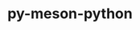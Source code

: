 ---
title: "py-meson-python"
layout: cache
categories: [package, develop-2025-01-26]
meta: {"versions": ["0.16.0"], "compilers": ["gcc@=11.1.0", "gcc@=11.4.0", "gcc@=12.3.0", "gcc@=13.2.0", "gcc@=7.5.0", "gcc@=9.4.0", "oneapi@=2024.2.1"], "oss": ["ubuntu18.04", "ubuntu20.04", "ubuntu22.04", "ubuntu24.04"], "platforms": ["linux"], "targets": ["aarch64", "neoverse_v2", "ppc64le", "x86_64_v3"], "stacks": ["data-vis-sdk", "e4s", "e4s-neoverse-v2", "e4s-oneapi", "e4s-power", "e4s-rocm-external", "hep", "ml-linux-aarch64-cpu", "ml-linux-aarch64-cuda", "ml-linux-x86_64-cpu", "ml-linux-x86_64-cuda", "ml-linux-x86_64-rocm", "radiuss", "root", "tutorial"], "num_specs": 29, "num_specs_by_stack": {"root": 29, "radiuss": 1, "e4s-power": 4, "data-vis-sdk": 1, "e4s-neoverse-v2": 3, "e4s": 6, "hep": 2, "e4s-rocm-external": 1, "tutorial": 1, "e4s-oneapi": 4, "ml-linux-aarch64-cuda": 4, "ml-linux-aarch64-cpu": 4, "ml-linux-x86_64-cpu": 4, "ml-linux-x86_64-cuda": 4, "ml-linux-x86_64-rocm": 4}}
spec_details: [{"hash": "twqar4ndcioblbmn2tlt4k4igffow3hi", "compiler": "gcc@=7.5.0", "versions": ["0.16.0"], "os": "ubuntu18.04", "platform": "linux", "target": "x86_64_v3", "variants": ["build_system=python_pip"], "stacks": ["root", "radiuss"], "size": "-", "tarball": "https://binaries.spack.io/develop-2025-01-26/build_cache/linux-ubuntu18.04-x86_64_v3/gcc-7.5.0/py-meson-python-0.16.0/linux-ubuntu18.04-x86_64_v3-gcc-7.5.0-py-meson-python-0.16.0-twqar4ndcioblbmn2tlt4k4igffow3hi.spack"}, {"hash": "v7nd4rlbihymo63vkng3qsgnd4oc3ert", "compiler": "gcc@=9.4.0", "versions": ["0.16.0"], "os": "ubuntu20.04", "platform": "linux", "target": "ppc64le", "variants": ["build_system=python_pip"], "stacks": ["root", "e4s-power"], "size": "-", "tarball": "https://binaries.spack.io/develop-2025-01-26/build_cache/linux-ubuntu20.04-ppc64le/gcc-9.4.0/py-meson-python-0.16.0/linux-ubuntu20.04-ppc64le-gcc-9.4.0-py-meson-python-0.16.0-v7nd4rlbihymo63vkng3qsgnd4oc3ert.spack"}, {"hash": "mwddf3a7fnphdgw7sdc2jogu4qmfajgd", "compiler": "gcc@=9.4.0", "versions": ["0.16.0"], "os": "ubuntu20.04", "platform": "linux", "target": "ppc64le", "variants": ["build_system=python_pip"], "stacks": ["root", "e4s-power"], "size": "-", "tarball": "https://binaries.spack.io/develop-2025-01-26/build_cache/linux-ubuntu20.04-ppc64le/gcc-9.4.0/py-meson-python-0.16.0/linux-ubuntu20.04-ppc64le-gcc-9.4.0-py-meson-python-0.16.0-mwddf3a7fnphdgw7sdc2jogu4qmfajgd.spack"}, {"hash": "nqbh4hqmep7362jqgmxlsou36oaqxmfg", "compiler": "gcc@=9.4.0", "versions": ["0.16.0"], "os": "ubuntu20.04", "platform": "linux", "target": "ppc64le", "variants": ["build_system=python_pip"], "stacks": ["root", "e4s-power"], "size": "-", "tarball": "https://binaries.spack.io/develop-2025-01-26/build_cache/linux-ubuntu20.04-ppc64le/gcc-9.4.0/py-meson-python-0.16.0/linux-ubuntu20.04-ppc64le-gcc-9.4.0-py-meson-python-0.16.0-nqbh4hqmep7362jqgmxlsou36oaqxmfg.spack"}, {"hash": "nnsrhknh3wbxz6gnk4n3z6kcqymgmtni", "compiler": "gcc@=9.4.0", "versions": ["0.16.0"], "os": "ubuntu20.04", "platform": "linux", "target": "ppc64le", "variants": ["build_system=python_pip"], "stacks": ["root", "e4s-power"], "size": "-", "tarball": "https://binaries.spack.io/develop-2025-01-26/build_cache/linux-ubuntu20.04-ppc64le/gcc-9.4.0/py-meson-python-0.16.0/linux-ubuntu20.04-ppc64le-gcc-9.4.0-py-meson-python-0.16.0-nnsrhknh3wbxz6gnk4n3z6kcqymgmtni.spack"}, {"hash": "642eb64cxfmfkvfln4qxtcvzbwfohnvx", "compiler": "gcc@=11.1.0", "versions": ["0.16.0"], "os": "ubuntu20.04", "platform": "linux", "target": "x86_64_v3", "variants": ["build_system=python_pip"], "stacks": ["root", "data-vis-sdk"], "size": "-", "tarball": "https://binaries.spack.io/develop-2025-01-26/build_cache/linux-ubuntu20.04-x86_64_v3/gcc-11.1.0/py-meson-python-0.16.0/linux-ubuntu20.04-x86_64_v3-gcc-11.1.0-py-meson-python-0.16.0-642eb64cxfmfkvfln4qxtcvzbwfohnvx.spack"}, {"hash": "ayldmytfcu3qgqfjmbfpzk7jrrkot7e2", "compiler": "gcc@=11.4.0", "versions": ["0.16.0"], "os": "ubuntu22.04", "platform": "linux", "target": "neoverse_v2", "variants": ["build_system=python_pip"], "stacks": ["root", "e4s-neoverse-v2"], "size": "-", "tarball": "https://binaries.spack.io/develop-2025-01-26/build_cache/linux-ubuntu22.04-neoverse_v2/gcc-11.4.0/py-meson-python-0.16.0/linux-ubuntu22.04-neoverse_v2-gcc-11.4.0-py-meson-python-0.16.0-ayldmytfcu3qgqfjmbfpzk7jrrkot7e2.spack"}, {"hash": "5jcium4ct7p3h77bo7zgm2lxkxd6nqk2", "compiler": "gcc@=11.4.0", "versions": ["0.16.0"], "os": "ubuntu22.04", "platform": "linux", "target": "neoverse_v2", "variants": ["build_system=python_pip"], "stacks": ["root", "e4s-neoverse-v2"], "size": "-", "tarball": "https://binaries.spack.io/develop-2025-01-26/build_cache/linux-ubuntu22.04-neoverse_v2/gcc-11.4.0/py-meson-python-0.16.0/linux-ubuntu22.04-neoverse_v2-gcc-11.4.0-py-meson-python-0.16.0-5jcium4ct7p3h77bo7zgm2lxkxd6nqk2.spack"}, {"hash": "4s2dkvqi2wq2s4oconbhei6k3wkefz5x", "compiler": "gcc@=11.4.0", "versions": ["0.16.0"], "os": "ubuntu22.04", "platform": "linux", "target": "neoverse_v2", "variants": ["build_system=python_pip"], "stacks": ["root", "e4s-neoverse-v2"], "size": "-", "tarball": "https://binaries.spack.io/develop-2025-01-26/build_cache/linux-ubuntu22.04-neoverse_v2/gcc-11.4.0/py-meson-python-0.16.0/linux-ubuntu22.04-neoverse_v2-gcc-11.4.0-py-meson-python-0.16.0-4s2dkvqi2wq2s4oconbhei6k3wkefz5x.spack"}, {"hash": "ib23dvhl3gp4clcgaj5bydtg5ak46nbu", "compiler": "gcc@=11.4.0", "versions": ["0.16.0"], "os": "ubuntu22.04", "platform": "linux", "target": "x86_64_v3", "variants": ["build_system=python_pip"], "stacks": ["e4s", "root"], "size": "-", "tarball": "https://binaries.spack.io/develop-2025-01-26/build_cache/linux-ubuntu22.04-x86_64_v3/gcc-11.4.0/py-meson-python-0.16.0/linux-ubuntu22.04-x86_64_v3-gcc-11.4.0-py-meson-python-0.16.0-ib23dvhl3gp4clcgaj5bydtg5ak46nbu.spack"}, {"hash": "qyrhd3ljogsuyzfee5xrjfeu2fjlby5c", "compiler": "gcc@=11.4.0", "versions": ["0.16.0"], "os": "ubuntu22.04", "platform": "linux", "target": "x86_64_v3", "variants": ["build_system=python_pip"], "stacks": ["e4s", "root", "hep", "e4s-rocm-external"], "size": "-", "tarball": "https://binaries.spack.io/develop-2025-01-26/build_cache/linux-ubuntu22.04-x86_64_v3/gcc-11.4.0/py-meson-python-0.16.0/linux-ubuntu22.04-x86_64_v3-gcc-11.4.0-py-meson-python-0.16.0-qyrhd3ljogsuyzfee5xrjfeu2fjlby5c.spack"}, {"hash": "z3ltnhuk3txcxb2jk4kdwp3vitokab5m", "compiler": "gcc@=11.4.0", "versions": ["0.16.0"], "os": "ubuntu22.04", "platform": "linux", "target": "x86_64_v3", "variants": ["build_system=python_pip"], "stacks": ["e4s", "root"], "size": "-", "tarball": "https://binaries.spack.io/develop-2025-01-26/build_cache/linux-ubuntu22.04-x86_64_v3/gcc-11.4.0/py-meson-python-0.16.0/linux-ubuntu22.04-x86_64_v3-gcc-11.4.0-py-meson-python-0.16.0-z3ltnhuk3txcxb2jk4kdwp3vitokab5m.spack"}, {"hash": "g6tshfjtvwz2p6lvwxsiofdpuzcw2fxm", "compiler": "gcc@=11.4.0", "versions": ["0.16.0"], "os": "ubuntu22.04", "platform": "linux", "target": "x86_64_v3", "variants": ["build_system=python_pip"], "stacks": ["e4s", "root"], "size": "-", "tarball": "https://binaries.spack.io/develop-2025-01-26/build_cache/linux-ubuntu22.04-x86_64_v3/gcc-11.4.0/py-meson-python-0.16.0/linux-ubuntu22.04-x86_64_v3-gcc-11.4.0-py-meson-python-0.16.0-g6tshfjtvwz2p6lvwxsiofdpuzcw2fxm.spack"}, {"hash": "f55i76y7mdhmhbq356p4ymkb4zixdz43", "compiler": "gcc@=11.4.0", "versions": ["0.16.0"], "os": "ubuntu22.04", "platform": "linux", "target": "x86_64_v3", "variants": ["build_system=python_pip"], "stacks": ["e4s", "root"], "size": "-", "tarball": "https://binaries.spack.io/develop-2025-01-26/build_cache/linux-ubuntu22.04-x86_64_v3/gcc-11.4.0/py-meson-python-0.16.0/linux-ubuntu22.04-x86_64_v3-gcc-11.4.0-py-meson-python-0.16.0-f55i76y7mdhmhbq356p4ymkb4zixdz43.spack"}, {"hash": "vdzpcbi6ecbp5jhxl6qczuqch2dsgsf3", "compiler": "gcc@=11.4.0", "versions": ["0.16.0"], "os": "ubuntu22.04", "platform": "linux", "target": "x86_64_v3", "variants": ["build_system=python_pip"], "stacks": ["root", "hep"], "size": "-", "tarball": "https://binaries.spack.io/develop-2025-01-26/build_cache/linux-ubuntu22.04-x86_64_v3/gcc-11.4.0/py-meson-python-0.16.0/linux-ubuntu22.04-x86_64_v3-gcc-11.4.0-py-meson-python-0.16.0-vdzpcbi6ecbp5jhxl6qczuqch2dsgsf3.spack"}, {"hash": "gczxuvhau3cjtlm3ytqhcpwe5lsb2aaw", "compiler": "gcc@=11.4.0", "versions": ["0.16.0"], "os": "ubuntu22.04", "platform": "linux", "target": "x86_64_v3", "variants": ["build_system=python_pip"], "stacks": ["e4s", "root"], "size": "-", "tarball": "https://binaries.spack.io/develop-2025-01-26/build_cache/linux-ubuntu22.04-x86_64_v3/gcc-11.4.0/py-meson-python-0.16.0/linux-ubuntu22.04-x86_64_v3-gcc-11.4.0-py-meson-python-0.16.0-gczxuvhau3cjtlm3ytqhcpwe5lsb2aaw.spack"}, {"hash": "3ssy2fihzhbd2fz3zlue62upuebqupd2", "compiler": "gcc@=12.3.0", "versions": ["0.16.0"], "os": "ubuntu22.04", "platform": "linux", "target": "x86_64_v3", "variants": ["build_system=python_pip"], "stacks": ["root", "tutorial"], "size": "-", "tarball": "https://binaries.spack.io/develop-2025-01-26/build_cache/linux-ubuntu22.04-x86_64_v3/gcc-12.3.0/py-meson-python-0.16.0/linux-ubuntu22.04-x86_64_v3-gcc-12.3.0-py-meson-python-0.16.0-3ssy2fihzhbd2fz3zlue62upuebqupd2.spack"}, {"hash": "nre6fddzial6vnqooellpretzfwf6bhq", "compiler": "oneapi@=2024.2.1", "versions": ["0.16.0"], "os": "ubuntu22.04", "platform": "linux", "target": "x86_64_v3", "variants": ["build_system=python_pip"], "stacks": ["root", "e4s-oneapi"], "size": "-", "tarball": "https://binaries.spack.io/develop-2025-01-26/build_cache/linux-ubuntu22.04-x86_64_v3/oneapi-2024.2.1/py-meson-python-0.16.0/linux-ubuntu22.04-x86_64_v3-oneapi-2024.2.1-py-meson-python-0.16.0-nre6fddzial6vnqooellpretzfwf6bhq.spack"}, {"hash": "4aq3ri2pzltljr5nedf2xvwbyfkkfob4", "compiler": "oneapi@=2024.2.1", "versions": ["0.16.0"], "os": "ubuntu22.04", "platform": "linux", "target": "x86_64_v3", "variants": ["build_system=python_pip"], "stacks": ["root", "e4s-oneapi"], "size": "-", "tarball": "https://binaries.spack.io/develop-2025-01-26/build_cache/linux-ubuntu22.04-x86_64_v3/oneapi-2024.2.1/py-meson-python-0.16.0/linux-ubuntu22.04-x86_64_v3-oneapi-2024.2.1-py-meson-python-0.16.0-4aq3ri2pzltljr5nedf2xvwbyfkkfob4.spack"}, {"hash": "coslpf37syknsuwy32yksqev3fv227pf", "compiler": "oneapi@=2024.2.1", "versions": ["0.16.0"], "os": "ubuntu22.04", "platform": "linux", "target": "x86_64_v3", "variants": ["build_system=python_pip"], "stacks": ["root", "e4s-oneapi"], "size": "-", "tarball": "https://binaries.spack.io/develop-2025-01-26/build_cache/linux-ubuntu22.04-x86_64_v3/oneapi-2024.2.1/py-meson-python-0.16.0/linux-ubuntu22.04-x86_64_v3-oneapi-2024.2.1-py-meson-python-0.16.0-coslpf37syknsuwy32yksqev3fv227pf.spack"}, {"hash": "fzn25nx6xl5rcwjtheuq7dwfpiy7a5me", "compiler": "oneapi@=2024.2.1", "versions": ["0.16.0"], "os": "ubuntu22.04", "platform": "linux", "target": "x86_64_v3", "variants": ["build_system=python_pip"], "stacks": ["root", "e4s-oneapi"], "size": "-", "tarball": "https://binaries.spack.io/develop-2025-01-26/build_cache/linux-ubuntu22.04-x86_64_v3/oneapi-2024.2.1/py-meson-python-0.16.0/linux-ubuntu22.04-x86_64_v3-oneapi-2024.2.1-py-meson-python-0.16.0-fzn25nx6xl5rcwjtheuq7dwfpiy7a5me.spack"}, {"hash": "rb4ysrgzseoir7d2ok6xqd62fo65d42e", "compiler": "gcc@=13.2.0", "versions": ["0.16.0"], "os": "ubuntu24.04", "platform": "linux", "target": "aarch64", "variants": ["build_system=python_pip"], "stacks": ["root", "ml-linux-aarch64-cuda", "ml-linux-aarch64-cpu"], "size": "-", "tarball": "https://binaries.spack.io/develop-2025-01-26/build_cache/linux-ubuntu24.04-aarch64/gcc-13.2.0/py-meson-python-0.16.0/linux-ubuntu24.04-aarch64-gcc-13.2.0-py-meson-python-0.16.0-rb4ysrgzseoir7d2ok6xqd62fo65d42e.spack"}, {"hash": "o7uzuvegd4t5v3jfmnqprb645cmfyb4s", "compiler": "gcc@=13.2.0", "versions": ["0.16.0"], "os": "ubuntu24.04", "platform": "linux", "target": "aarch64", "variants": ["build_system=python_pip"], "stacks": ["root", "ml-linux-aarch64-cuda", "ml-linux-aarch64-cpu"], "size": "-", "tarball": "https://binaries.spack.io/develop-2025-01-26/build_cache/linux-ubuntu24.04-aarch64/gcc-13.2.0/py-meson-python-0.16.0/linux-ubuntu24.04-aarch64-gcc-13.2.0-py-meson-python-0.16.0-o7uzuvegd4t5v3jfmnqprb645cmfyb4s.spack"}, {"hash": "4rk7qtp3zsnofkhqmfq4rb5w77tq36vb", "compiler": "gcc@=13.2.0", "versions": ["0.16.0"], "os": "ubuntu24.04", "platform": "linux", "target": "aarch64", "variants": ["build_system=python_pip"], "stacks": ["root", "ml-linux-aarch64-cuda", "ml-linux-aarch64-cpu"], "size": "-", "tarball": "https://binaries.spack.io/develop-2025-01-26/build_cache/linux-ubuntu24.04-aarch64/gcc-13.2.0/py-meson-python-0.16.0/linux-ubuntu24.04-aarch64-gcc-13.2.0-py-meson-python-0.16.0-4rk7qtp3zsnofkhqmfq4rb5w77tq36vb.spack"}, {"hash": "m4kqdbr5rneelpinunpclhbzqszio36h", "compiler": "gcc@=13.2.0", "versions": ["0.16.0"], "os": "ubuntu24.04", "platform": "linux", "target": "aarch64", "variants": ["build_system=python_pip"], "stacks": ["root", "ml-linux-aarch64-cuda", "ml-linux-aarch64-cpu"], "size": "-", "tarball": "https://binaries.spack.io/develop-2025-01-26/build_cache/linux-ubuntu24.04-aarch64/gcc-13.2.0/py-meson-python-0.16.0/linux-ubuntu24.04-aarch64-gcc-13.2.0-py-meson-python-0.16.0-m4kqdbr5rneelpinunpclhbzqszio36h.spack"}, {"hash": "3e7pmbzayez2dmknqpzi2vkyjldiebpo", "compiler": "gcc@=13.2.0", "versions": ["0.16.0"], "os": "ubuntu24.04", "platform": "linux", "target": "x86_64_v3", "variants": ["build_system=python_pip"], "stacks": ["root", "ml-linux-x86_64-cpu", "ml-linux-x86_64-cuda", "ml-linux-x86_64-rocm"], "size": "-", "tarball": "https://binaries.spack.io/develop-2025-01-26/build_cache/linux-ubuntu24.04-x86_64_v3/gcc-13.2.0/py-meson-python-0.16.0/linux-ubuntu24.04-x86_64_v3-gcc-13.2.0-py-meson-python-0.16.0-3e7pmbzayez2dmknqpzi2vkyjldiebpo.spack"}, {"hash": "nu5uzuabc4zay3mwxsuwq6oiazjeuawz", "compiler": "gcc@=13.2.0", "versions": ["0.16.0"], "os": "ubuntu24.04", "platform": "linux", "target": "x86_64_v3", "variants": ["build_system=python_pip"], "stacks": ["root", "ml-linux-x86_64-cpu", "ml-linux-x86_64-cuda", "ml-linux-x86_64-rocm"], "size": "-", "tarball": "https://binaries.spack.io/develop-2025-01-26/build_cache/linux-ubuntu24.04-x86_64_v3/gcc-13.2.0/py-meson-python-0.16.0/linux-ubuntu24.04-x86_64_v3-gcc-13.2.0-py-meson-python-0.16.0-nu5uzuabc4zay3mwxsuwq6oiazjeuawz.spack"}, {"hash": "h477e2ck47by7zmsikltyswo2mwe5r3j", "compiler": "gcc@=13.2.0", "versions": ["0.16.0"], "os": "ubuntu24.04", "platform": "linux", "target": "x86_64_v3", "variants": ["build_system=python_pip"], "stacks": ["root", "ml-linux-x86_64-cpu", "ml-linux-x86_64-cuda", "ml-linux-x86_64-rocm"], "size": "-", "tarball": "https://binaries.spack.io/develop-2025-01-26/build_cache/linux-ubuntu24.04-x86_64_v3/gcc-13.2.0/py-meson-python-0.16.0/linux-ubuntu24.04-x86_64_v3-gcc-13.2.0-py-meson-python-0.16.0-h477e2ck47by7zmsikltyswo2mwe5r3j.spack"}, {"hash": "jb2ybqooec7vkajtrjh7uraa4j4k6mox", "compiler": "gcc@=13.2.0", "versions": ["0.16.0"], "os": "ubuntu24.04", "platform": "linux", "target": "x86_64_v3", "variants": ["build_system=python_pip"], "stacks": ["root", "ml-linux-x86_64-cpu", "ml-linux-x86_64-cuda", "ml-linux-x86_64-rocm"], "size": "-", "tarball": "https://binaries.spack.io/develop-2025-01-26/build_cache/linux-ubuntu24.04-x86_64_v3/gcc-13.2.0/py-meson-python-0.16.0/linux-ubuntu24.04-x86_64_v3-gcc-13.2.0-py-meson-python-0.16.0-jb2ybqooec7vkajtrjh7uraa4j4k6mox.spack"}]
---